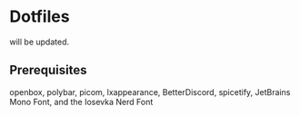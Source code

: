 # Dotfiles

will be updated.

## Prerequisites
openbox, polybar, picom, lxappearance, BetterDiscord, spicetify, JetBrains Mono Font, and the Iosevka Nerd Font
